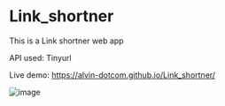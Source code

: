 # Link_shortner
This is a Link shortner web app 

API used: Tinyurl

Live  demo: https://alvin-dotcom.github.io/Link_shortner/

![image](https://github.com/alvin-dotcom/Link_shortner/assets/113367440/06f02fa1-a684-401b-95c9-477cd8683a3d)
